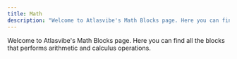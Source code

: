 ```yaml
---
title: Math
description: "Welcome to Atlasvibe's Math Blocks page. Here you can find all the blocks that performs arithmetic and calculus operations."
---
```


Welcome to Atlasvibe's Math Blocks page.
Here you can find all the blocks that performs arithmetic and calculus operations.
